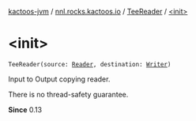 [kactoos-jvm](../../index.md) / [nnl.rocks.kactoos.io](../index.md) / [TeeReader](index.md) / [&lt;init&gt;](./-init-.md)

# &lt;init&gt;

`TeeReader(source: `[`Reader`](http://docs.oracle.com/javase/8/docs/api/java/io/Reader.html)`, destination: `[`Writer`](http://docs.oracle.com/javase/8/docs/api/java/io/Writer.html)`)`

Input to Output copying reader.

There is no thread-safety guarantee.

**Since**
0.13

